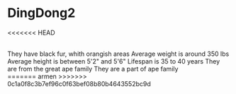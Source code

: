 # DingDong2
<<<<<<< HEAD
<html>
	<head>
		<title>Gorilla</title>
	</head>
	<body>
		<div>
			<br>
			<it>They have black fur, whith orangish areas</it>
			<it>Average weight is around 350 lbs</it>
			<it>Average height is between 5'2" and 5'6" </it>
			<it>Lifespan is 35 to 40 years</it>
			<it>They are from the great ape family</it>
			<it>They are a part of ape family</it>
		</div>
	</body>
</html>
=======
armen
>>>>>>> 0c1a0f8c3b7ef96c0f63bef08b80b4643552bc9d
